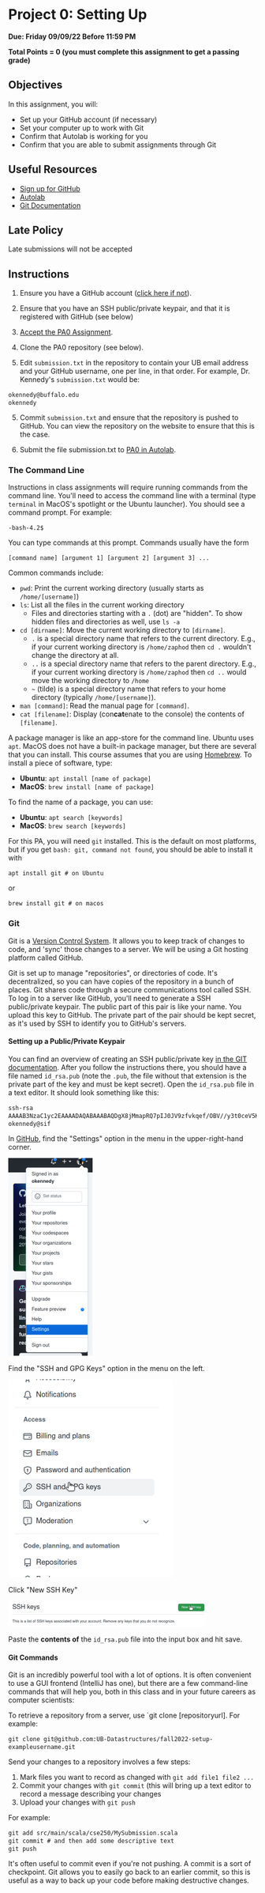 # Project 0: Setting Up

**Due: Friday 09/09/22 Before 11:59 PM**

**Total Points = 0 (you must complete this assignment to get a passing grade)**

## Objectives

In this assignment, you will: 
* Set up your GitHub account (if necessary)
* Set your computer up to work with Git
* Confirm that Autolab is working for you
* Confirm that you are able to submit assignments through Git

## Useful Resources

* [Sign up for GitHub](https://github.com/signup)
* [Autolab](https://autograder.cse.buffalo.edu/courses/CSE250-f22/)
* [Git Documentation](https://git-scm.com/doc)

## Late Policy

Late submissions will not be accepted

## Instructions

1. Ensure you have a GitHub account ([click here if not](https://github.com/signup)).

2. Ensure that you have an SSH public/private keypair, and that it is registered with GitHub (see below)

2. [Accept the PA0 Assignment](https://classroom.github.com/a/PlrG3VFz).

3. Clone the PA0 repository (see below).

4. Edit `submission.txt` in the repository to contain your UB email address and your GitHub username, one per line, in that order.  For example, Dr. Kennedy's `submission.txt` would be:
```
okennedy@buffalo.edu
okennedy
```

5. Commit `submission.txt` and ensure that the repository is pushed to GitHub.  You can view the repository on the website to ensure that this is the case.

6. Submit the file submission.txt to [PA0 in Autolab](https://autograder.cse.buffalo.edu/courses/CSE250-f22/assessments/setup).


### The Command Line

Instructions in class assignments will require running commands from the command line.
You'll need to access the command line with a terminal (type `terminal` in MacOS's 
spotlight or the Ubuntu launcher).  You should see a command prompt.  For example: 
```
-bash-4.2$ 
```
You can type commands at this prompt.  Commands usually have the form
```
[command name] [argument 1] [argument 2] [argument 3] ...
```
Common commands include:
* `pwd`: Print the current working directory (usually starts as `/home/[username]`)
* `ls`: List all the files in the current working directory
  * Files and directories starting with a `.` (dot) are "hidden".  To show hidden files and directories as well, use `ls -a` 
* `cd [dirname]`: Move the current working directory to `[dirname]`.  
  * `.` is a special directory name that refers to the current directory.  E.g., if your current working directory is `/home/zaphod` then `cd .` wouldn't change the directory at all.
  * `..` is a special directory name that refers to the parent directory.  E.g., if your current working directory is `/home/zaphod` then `cd ..` would move the working directory to `/home`
  * `~` (tilde) is a special directory name that refers to your home directory (typically `/home/[username]`).
* `man [command]`: Read the manual page for `[command]`.
* `cat [filename]`: Display (con**cat**enate to the console) the contents of `[filename]`. 

A package manager is like an app-store for the command line.  Ubuntu uses `apt`. MacOS
does not have a built-in package manager, but there are several that you can 
install.  This course assumes that you are using [Homebrew](https://brew.sh).  To
install a piece of software, type:
* **Ubuntu**: `apt install [name of package]`
* **MacOS**: `brew install [name of package]`

To find the name of a package, you can use:
* **Ubuntu**: `apt search [keywords]`
* **MacOS**: `brew search [keywords]`

For this PA, you will need `git` installed.  This is the default on most platforms, but if you get `bash: git, command not found`, you should be able to install it with
```
apt install git # on Ubuntu
```
or
```
brew install git # on macos
```

### Git

Git is a [Version Control System](https://en.wikipedia.org/wiki/Version_control).  It allows you to keep track of changes to code, and 'sync' those changes to a server.  We will be using a Git hosting platform called GitHub.

Git is set up to manage "repositories", or directories of code.  It's decentralized, so you can have copies of the repository in a bunch of places.  Git shares code through a secure communications tool called SSH.  To log in to a server like GitHub, you'll need to generate a SSH public/private keypair.  The public part of this pair is like your name.  You upload this key to GitHub.  The private part of the pair should be kept secret, as it's used by SSH to identify you to GitHub's servers.


#### Setting up a Public/Private Keypair

You can find an overview of creating an SSH public/private key [in the GIT documentation](http://git-scm.com/book/en/Git-on-the-Server-Generating-Your-SSH-Public-Key).  After you follow the instructions there, you should have a file named `id_rsa.pub` (note the `.pub`, the file without that extension is the private part of the key and must be kept secret).  Open the `id_rsa.pub` file in a text editor.  It should look something like this:

```
ssh-rsa AAAAB3NzaC1yc2EAAAADAQABAAABAQDgX8jMmapRQ7pIJ0JV9zfvkqef/OBV//y3t0ceV5KaZ4DMlcn+xzonR/OR4cTuAyQRyQK3TlamleUATQe9JAieaI3dodnCfrN7C16RiqkB6iQorpCC+LdkdM7n3rVtleIAY93Imoq6tJEf+boeLz7EtB6I7OJSZ+NgRv5Z4vvF2hlgJrXaCr+ofURm/lLOHB1AdcZiXVL8tPOVl/FG170/i1fI+Y1eyQtko10XlHTHx4bGavYMsOKWoVjTBCruH8/VmiaUY7RBTn8Qg+yOQZPIOTrtWxRm0/Q373hKn8Xt+Dh38tHL3Z8X2C4jup/JFRmoT+nH6m9pB79IcnBNYa7V okennedy@sif
```

In [GitHub](https://github.com), find the "Settings" option in the menu in the upper-right-hand corner.

![GitHub's settings menu](graphics/github_settings_small.png)

Find the "SSH and GPG Keys" option in the menu on the left.

![GitHub settings options](graphics/github_sshkeys_small.png)

Click "New SSH Key"

![GitHub settings options](graphics/github_newkey_small.png)

Paste the **contents of** the `id_rsa.pub` file into the input box and hit save.

#### Git Commands

Git is an incredibly powerful tool with a lot of options.  It is often convenient to use a GUI frontend (IntelliJ has one), but there are a few command-line commands that will help you, both in this class and in your future careers as computer scientists:

To retrieve a repository from a server, use `git clone [repositoryurl].  For example: 
```
git clone git@github.com:UB-Datastructures/fall2022-setup-exampleusername.git
```

Send your changes to a repository involves a few steps: 

1. Mark files you want to record as changed with `git add file1 file2 ...`
2. Commit your changes with `git commit` (this will bring up a text editor to record a message describing your changes
3. Upload your changes with `git push`

For example:

```
git add src/main/scala/cse250/MySubmission.scala
git commit # and then add some descriptive text
git push
```

It's often useful to commit even if you're not pushing.  A commit is a sort of checkpoint.  Git allows you to easily go back to an earlier commit, so this is useful as a way to back up your code before making destructive changes.
